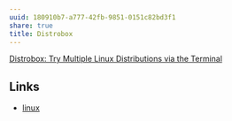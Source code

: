 ```yaml
---
uuid: 180910b7-a777-42fb-9851-0151c82bd3f1
share: true
title: Distrobox
---
```

[Distrobox: Try Multiple Linux Distributions via the Terminal](https://itsfoss.com/distrobox/)


## Links

* [linux](../92dd5bac-e9a3-40b5-9b4d-d776c3bfc784)